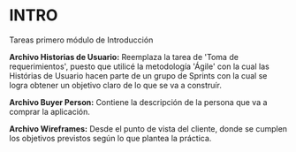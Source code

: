 # INTRO
Tareas primero módulo de Introducción


**Archivo Historias de Usuario:** Reemplaza la tarea de 'Toma de requerimientos', puesto que utilicé la metodología 'Ágile' con la cual  las Histórias de Usuario hacen parte de un grupo de Sprints con la cual se logra obtener un objetivo claro de lo que se va a construír. 

**Archivo Buyer Person:** Contiene la descripción de la persona que va a comprar la aplicación.

**Archivo Wireframes:** Desde el punto de vista del cliente, donde se cumplen los objetivos previstos según lo que plantea la práctica.

